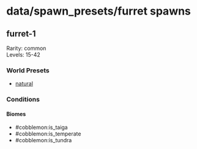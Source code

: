 # data/spawn_presets/furret spawns  
  
## furret-1  
Rarity: common  
Levels: 15-42  
  
### World Presets  
* [natural](/data/world_presets/natural.md)  
  
### Conditions  
  
#### Biomes  
  * #cobblemon:is_taiga
  * #cobblemon:is_temperate
  * #cobblemon:is_tundra
  
